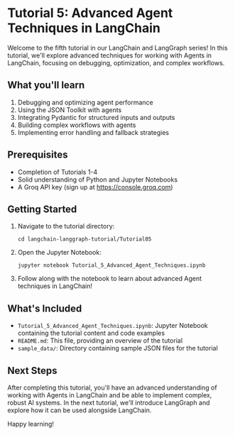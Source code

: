 # Tutorial 5: Advanced Agent Techniques in LangChain

Welcome to the fifth tutorial in our LangChain and LangGraph series! In this tutorial, we'll explore advanced techniques for working with Agents in LangChain, focusing on debugging, optimization, and complex workflows.

## What you'll learn

1. Debugging and optimizing agent performance
2. Using the JSON Toolkit with agents
3. Integrating Pydantic for structured inputs and outputs
4. Building complex workflows with agents
5. Implementing error handling and fallback strategies

## Prerequisites

- Completion of Tutorials 1-4
- Solid understanding of Python and Jupyter Notebooks
- A Groq API key (sign up at https://console.groq.com)

## Getting Started

1. Navigate to the tutorial directory:
   ```
   cd langchain-langgraph-tutorial/Tutorial05
   ```
2. Open the Jupyter Notebook:
   ```
   jupyter notebook Tutorial_5_Advanced_Agent_Techniques.ipynb
   ```

3. Follow along with the notebook to learn about advanced Agent techniques in LangChain!

## What's Included

- `Tutorial_5_Advanced_Agent_Techniques.ipynb`: Jupyter Notebook containing the tutorial content and code examples
- `README.md`: This file, providing an overview of the tutorial
- `sample_data/`: Directory containing sample JSON files for the tutorial

## Next Steps

After completing this tutorial, you'll have an advanced understanding of working with Agents in LangChain and be able to implement complex, robust AI systems. In the next tutorial, we'll introduce LangGraph and explore how it can be used alongside LangChain.

Happy learning!